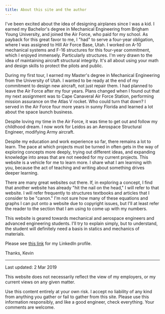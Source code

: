 ```yaml
---
title: About this site and the author
---
```

I've been excited about the idea of designing airplanes since I was a kid. I earned my Bachelor's degree in Mechanical Engineering from Brigham Young University, and joined the Air Force, who paid for my school. As payback for this great favor to me, I "had" to serve a four-year obligation, where I was assigned to Hill Air Force Base, Utah. I worked on A-10 mechanical systems and F-16 structures for this four-year commitment, which I enjoyed immensely. Particularly structures. I'm very drawn to the idea of maintaining aircraft structural integrity. It's all about using your math and design skills to protect the pilots and public.

During my first tour, I earned my Master's degree in Mechanical Engineering from the University of Utah. I wanted to be ready at the end of my commitment to design new aircraft, not just repair them. I had planned to leave the Air Force after my four years. Plans changed when I found out that my next assignment was to Cape Canaveral Air Force Station, performing mission assurance on the Atlas V rocket. Who could turn that down? I served in the Air Force four more years in sunny Florida and learned a lot about the space launch business.

Despite loving my time in the Air Force, it was time to get out and follow my childhood dream. I now work for Leidos as an Aerospace Structural Engineer, modifying Army aircraft.

Despite my education and work experience so far, there remains a lot to learn. The pace at which projects must be turned in often gets in the way of exploring concepts more deeply, trying out different ideas, and expanding knowledge into areas that are not needed for my current projects. This website is a vehicle for me to learn more. I share what I am learning with you, because the act of teaching and writing about something drives deeper learning.

There are many great websites out there. If, in exploring a concept, I find that another website has already "hit the nail on the head," I will refer to that website. I will refer frequently to structures textbooks and articles that I consider to be "canon." I'm not sure how many of these equations and graphs I can put onto a website due to copyright issues, but I'll at least refer the reader to the section that I am using to come up with my numbers.

This website is geared towards mechanical and aerospace engineers and advanced engineering students. I'll try to explain simply, but to understand, the student will definitely need a basis in statics and mechanics of materials.

Please see [this link](https://www.linkedin.com/in/kevin-nufer/) for my LinkedIn profile.

Thanks,
Kevin

---
Last updated: 2 Mar 2019

This website does not necessarily reflect the view of my employers, or my current views on any given matter.

Use this content entirely at your own risk. I accept no liability of any kind from anything you gather or fail to gather from this site. Please use this information responsibly, and like a good engineer, check everything. Your comments are welcome.